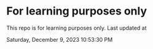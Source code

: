 # For learning purposes only
This repo is for learning purposes only.
Last updated at

Saturday, December 9, 2023 10:53:30 PM

